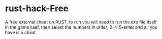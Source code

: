 # rust-hack-Free
A free external cheat on RUST, to run you will need to run the exe file itself in the game itsef, then select the numbers in order, 2-4-5-enter and all you have is a cheat

